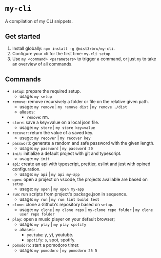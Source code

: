 # `my-cli`

A compilation of my CLI snippets.

## Get started

1. Install globally: `npm install -g @mist3rbru/my-cli`.
2. Configure your cli for the first time: `my-cli setup`.
3. Use `my <command> <parameters>` to trigger a command, or just `my` to take an overview of all commands.

## Commands

- `setup`: prepare the required setup.
  - usage: `my setup`
- `remove`: remove recursively a folder or file on the relative given path.
  - usage: `my remove` | `my remove dist` | `my remove ./dist`
  - aliases:
    - `remove`: rm.
- `store`: save a key=value on a local json file.
  - usage: `my store` | `my store key=value`
- `recover`: return the value of a saved key.
  - usage: `my recover` | `my recover key`
- `password`: generate a random and safe password with the given length.
  - usage: `my password` | `my password 20`
- `init`: initialize a default project with git and typescript.
  - usage: `my init`
- `api`: create an api with typescript, prettier, eslint and jest with opined configuration.
  - usage: `my api` | `my api my-app`
- `open`: open a project on vscode, the projects available are based on `setup`
  - usage: `my open` | `my open my-app`
- `run`: run scripts from project's package.json in sequence.
  - usage: `my run` | `my run lint build test`
- `clone`: clone a Github's repository based on `setup`.
  - usage: `my clone` | `my clone repo` | `my-clone repo folder` | `my clone user repo folder`
- `play`: open a music player on your default browser;
  - usage: `my play` | `my play spotify`
  - aliases:
    - `youtube`: y, yt, youtube.
    - `spotify`: s, spot, spotify.
- `pomodoro`: start a pomodoro timer.
  - usage: `my pomodoro` | `my pomodoro 25 5`
